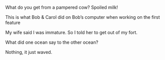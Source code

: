 
What do you get from a pampered cow? Spoiled milk!

This is what Bob & Carol did on Bob’s computer when working on the first feature

My wife said I was immature. So I told her to get out of my fort.


What did one ocean say to the other ocean?

Nothing, it just waved.
